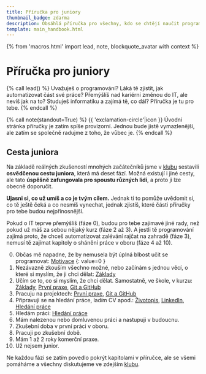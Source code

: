 ```yaml
---
title: Příručka pro juniory
thumbnail_badge: zdarma
description: Obsáhlá příručka pro všechny, kdo se chtějí naučit programovat a najít si práci v oboru.
template: main_handbook.html
---
```


{% from 'macros.html' import lead, note, blockquote_avatar with context %}

# Příručka pro juniory

{% call lead() %}
  Uvažuješ o programování? Láká tě zjistit, jak automatizovat část své práce? Přemýšlíš nad kariérní změnou do IT, ale nevíš jak na to? Studuješ informatiku a zajímá tě, co dál? Příručka je tu pro tebe.
{% endcall %}

{% call note(standout=True) %}
  {{ 'exclamation-circle'|icon }} Úvodní stránka příručky je zatím spíše provizorní. Jednou bude jistě vymazlenější, ale zatím se společně radujme z toho, že vůbec je.
{% endcall %}

## Cesta juniora

Na základě reálných zkušeností mnohých začátečníků jsme v [klubu](../club.md) sestavili **osvědčenou cestu juniora**, která má deset fází. Možná existují i jiné cesty, ale tato **úspěšně zafungovala pro spoustu různých lidí**, a proto ji lze obecně doporučit.

**Ujasni si, co už umíš a co je tvým cílem.** Jednak ti to pomůže uvědomit si, co tě ještě čeká a co nesmíš vynechat, jednak zjistíš, které části příručky pro tebe budou nejpřínosnější.

Pokud o IT teprve přemýšlíš (fáze 0), budou pro tebe zajímavé jiné rady, než pokud už máš za sebou nějaký kurz (fáze 2 až 3). A jestli tě programování zajímá proto, že chceš automatizovat zalévání rajčat na zahradě (fáze 3), nemusí tě zajímat kapitoly o shánění práce v oboru (fáze 4 až 10).

0. Občas mě napadne, že by nemusela být úplná blbost učit se programovat: [Motivace](../motivation.md)
{: value=0 }
1. Nezávazně zkouším všechno možné, nebo začínám s jednou věcí, o které si myslím, že ji chci dělat: [Základy](../motivation.md)
2. Učím se to, co si myslím, že chci dělat. Samostatně, ve škole, v kurzu: [Základy](../motivation.md), [První praxe](../practice.md), [Git a GitHub](git.md)
3. Pracuju na projektech: [První praxe](../practice.md), [Git a GitHub](git.md)
4. Připravuji se na hledání práce, ladím CV apod.: [Životopis](cv.md), [LinkedIn](linkedin.md), [Hledání práce](../candidate-handbook.md)
5. Hledám práci: [Hledání práce](../candidate-handbook.md)
6. Mám nalezenou nebo domluvenou práci a nastupuji v budoucnu.
7. Zkušební doba v první práci v oboru.
8. Pracuji po zkušební době.
9. Mám 1 až 2 roky komerční praxe.
10. Už nejsem junior.

Ne každou fázi se zatím povedlo pokrýt kapitolami v příručce, ale se všemi pomáháme a všechny diskutujeme ve zdejším [klubu](../club.md).

